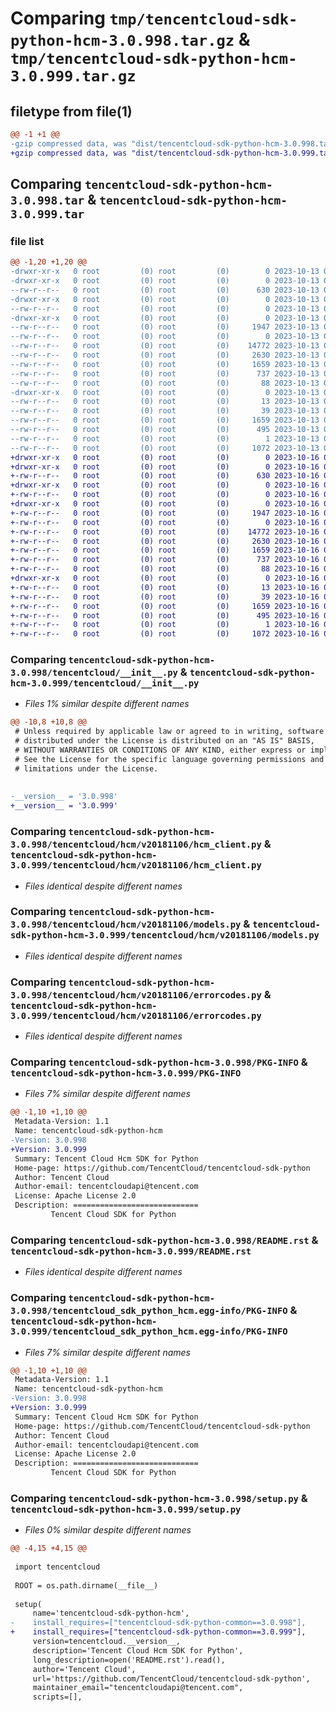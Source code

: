 # Comparing `tmp/tencentcloud-sdk-python-hcm-3.0.998.tar.gz` & `tmp/tencentcloud-sdk-python-hcm-3.0.999.tar.gz`

## filetype from file(1)

```diff
@@ -1 +1 @@
-gzip compressed data, was "dist/tencentcloud-sdk-python-hcm-3.0.998.tar", last modified: Fri Oct 13 00:29:20 2023, max compression
+gzip compressed data, was "dist/tencentcloud-sdk-python-hcm-3.0.999.tar", last modified: Mon Oct 16 00:28:37 2023, max compression
```

## Comparing `tencentcloud-sdk-python-hcm-3.0.998.tar` & `tencentcloud-sdk-python-hcm-3.0.999.tar`

### file list

```diff
@@ -1,20 +1,20 @@
-drwxr-xr-x   0 root         (0) root         (0)        0 2023-10-13 00:29:20.000000 tencentcloud-sdk-python-hcm-3.0.998/
-drwxr-xr-x   0 root         (0) root         (0)        0 2023-10-13 00:29:20.000000 tencentcloud-sdk-python-hcm-3.0.998/tencentcloud/
--rw-r--r--   0 root         (0) root         (0)      630 2023-10-13 00:29:20.000000 tencentcloud-sdk-python-hcm-3.0.998/tencentcloud/__init__.py
-drwxr-xr-x   0 root         (0) root         (0)        0 2023-10-13 00:29:20.000000 tencentcloud-sdk-python-hcm-3.0.998/tencentcloud/hcm/
--rw-r--r--   0 root         (0) root         (0)        0 2023-10-13 00:29:20.000000 tencentcloud-sdk-python-hcm-3.0.998/tencentcloud/hcm/__init__.py
-drwxr-xr-x   0 root         (0) root         (0)        0 2023-10-13 00:29:20.000000 tencentcloud-sdk-python-hcm-3.0.998/tencentcloud/hcm/v20181106/
--rw-r--r--   0 root         (0) root         (0)     1947 2023-10-13 00:29:20.000000 tencentcloud-sdk-python-hcm-3.0.998/tencentcloud/hcm/v20181106/hcm_client.py
--rw-r--r--   0 root         (0) root         (0)        0 2023-10-13 00:29:20.000000 tencentcloud-sdk-python-hcm-3.0.998/tencentcloud/hcm/v20181106/__init__.py
--rw-r--r--   0 root         (0) root         (0)    14772 2023-10-13 00:29:20.000000 tencentcloud-sdk-python-hcm-3.0.998/tencentcloud/hcm/v20181106/models.py
--rw-r--r--   0 root         (0) root         (0)     2630 2023-10-13 00:29:20.000000 tencentcloud-sdk-python-hcm-3.0.998/tencentcloud/hcm/v20181106/errorcodes.py
--rw-r--r--   0 root         (0) root         (0)     1659 2023-10-13 00:29:20.000000 tencentcloud-sdk-python-hcm-3.0.998/PKG-INFO
--rw-r--r--   0 root         (0) root         (0)      737 2023-10-13 00:29:20.000000 tencentcloud-sdk-python-hcm-3.0.998/README.rst
--rw-r--r--   0 root         (0) root         (0)       88 2023-10-13 00:29:20.000000 tencentcloud-sdk-python-hcm-3.0.998/setup.cfg
-drwxr-xr-x   0 root         (0) root         (0)        0 2023-10-13 00:29:20.000000 tencentcloud-sdk-python-hcm-3.0.998/tencentcloud_sdk_python_hcm.egg-info/
--rw-r--r--   0 root         (0) root         (0)       13 2023-10-13 00:29:20.000000 tencentcloud-sdk-python-hcm-3.0.998/tencentcloud_sdk_python_hcm.egg-info/top_level.txt
--rw-r--r--   0 root         (0) root         (0)       39 2023-10-13 00:29:20.000000 tencentcloud-sdk-python-hcm-3.0.998/tencentcloud_sdk_python_hcm.egg-info/requires.txt
--rw-r--r--   0 root         (0) root         (0)     1659 2023-10-13 00:29:20.000000 tencentcloud-sdk-python-hcm-3.0.998/tencentcloud_sdk_python_hcm.egg-info/PKG-INFO
--rw-r--r--   0 root         (0) root         (0)      495 2023-10-13 00:29:20.000000 tencentcloud-sdk-python-hcm-3.0.998/tencentcloud_sdk_python_hcm.egg-info/SOURCES.txt
--rw-r--r--   0 root         (0) root         (0)        1 2023-10-13 00:29:20.000000 tencentcloud-sdk-python-hcm-3.0.998/tencentcloud_sdk_python_hcm.egg-info/dependency_links.txt
--rw-r--r--   0 root         (0) root         (0)     1072 2023-10-13 00:29:20.000000 tencentcloud-sdk-python-hcm-3.0.998/setup.py
+drwxr-xr-x   0 root         (0) root         (0)        0 2023-10-16 00:28:37.000000 tencentcloud-sdk-python-hcm-3.0.999/
+drwxr-xr-x   0 root         (0) root         (0)        0 2023-10-16 00:28:37.000000 tencentcloud-sdk-python-hcm-3.0.999/tencentcloud/
+-rw-r--r--   0 root         (0) root         (0)      630 2023-10-16 00:28:37.000000 tencentcloud-sdk-python-hcm-3.0.999/tencentcloud/__init__.py
+drwxr-xr-x   0 root         (0) root         (0)        0 2023-10-16 00:28:37.000000 tencentcloud-sdk-python-hcm-3.0.999/tencentcloud/hcm/
+-rw-r--r--   0 root         (0) root         (0)        0 2023-10-16 00:28:37.000000 tencentcloud-sdk-python-hcm-3.0.999/tencentcloud/hcm/__init__.py
+drwxr-xr-x   0 root         (0) root         (0)        0 2023-10-16 00:28:37.000000 tencentcloud-sdk-python-hcm-3.0.999/tencentcloud/hcm/v20181106/
+-rw-r--r--   0 root         (0) root         (0)     1947 2023-10-16 00:28:37.000000 tencentcloud-sdk-python-hcm-3.0.999/tencentcloud/hcm/v20181106/hcm_client.py
+-rw-r--r--   0 root         (0) root         (0)        0 2023-10-16 00:28:37.000000 tencentcloud-sdk-python-hcm-3.0.999/tencentcloud/hcm/v20181106/__init__.py
+-rw-r--r--   0 root         (0) root         (0)    14772 2023-10-16 00:28:37.000000 tencentcloud-sdk-python-hcm-3.0.999/tencentcloud/hcm/v20181106/models.py
+-rw-r--r--   0 root         (0) root         (0)     2630 2023-10-16 00:28:37.000000 tencentcloud-sdk-python-hcm-3.0.999/tencentcloud/hcm/v20181106/errorcodes.py
+-rw-r--r--   0 root         (0) root         (0)     1659 2023-10-16 00:28:37.000000 tencentcloud-sdk-python-hcm-3.0.999/PKG-INFO
+-rw-r--r--   0 root         (0) root         (0)      737 2023-10-16 00:28:37.000000 tencentcloud-sdk-python-hcm-3.0.999/README.rst
+-rw-r--r--   0 root         (0) root         (0)       88 2023-10-16 00:28:37.000000 tencentcloud-sdk-python-hcm-3.0.999/setup.cfg
+drwxr-xr-x   0 root         (0) root         (0)        0 2023-10-16 00:28:37.000000 tencentcloud-sdk-python-hcm-3.0.999/tencentcloud_sdk_python_hcm.egg-info/
+-rw-r--r--   0 root         (0) root         (0)       13 2023-10-16 00:28:37.000000 tencentcloud-sdk-python-hcm-3.0.999/tencentcloud_sdk_python_hcm.egg-info/top_level.txt
+-rw-r--r--   0 root         (0) root         (0)       39 2023-10-16 00:28:37.000000 tencentcloud-sdk-python-hcm-3.0.999/tencentcloud_sdk_python_hcm.egg-info/requires.txt
+-rw-r--r--   0 root         (0) root         (0)     1659 2023-10-16 00:28:37.000000 tencentcloud-sdk-python-hcm-3.0.999/tencentcloud_sdk_python_hcm.egg-info/PKG-INFO
+-rw-r--r--   0 root         (0) root         (0)      495 2023-10-16 00:28:37.000000 tencentcloud-sdk-python-hcm-3.0.999/tencentcloud_sdk_python_hcm.egg-info/SOURCES.txt
+-rw-r--r--   0 root         (0) root         (0)        1 2023-10-16 00:28:37.000000 tencentcloud-sdk-python-hcm-3.0.999/tencentcloud_sdk_python_hcm.egg-info/dependency_links.txt
+-rw-r--r--   0 root         (0) root         (0)     1072 2023-10-16 00:28:37.000000 tencentcloud-sdk-python-hcm-3.0.999/setup.py
```

### Comparing `tencentcloud-sdk-python-hcm-3.0.998/tencentcloud/__init__.py` & `tencentcloud-sdk-python-hcm-3.0.999/tencentcloud/__init__.py`

 * *Files 1% similar despite different names*

```diff
@@ -10,8 +10,8 @@
 # Unless required by applicable law or agreed to in writing, software
 # distributed under the License is distributed on an "AS IS" BASIS,
 # WITHOUT WARRANTIES OR CONDITIONS OF ANY KIND, either express or implied.
 # See the License for the specific language governing permissions and
 # limitations under the License.
 
 
-__version__ = '3.0.998'
+__version__ = '3.0.999'
```

### Comparing `tencentcloud-sdk-python-hcm-3.0.998/tencentcloud/hcm/v20181106/hcm_client.py` & `tencentcloud-sdk-python-hcm-3.0.999/tencentcloud/hcm/v20181106/hcm_client.py`

 * *Files identical despite different names*

### Comparing `tencentcloud-sdk-python-hcm-3.0.998/tencentcloud/hcm/v20181106/models.py` & `tencentcloud-sdk-python-hcm-3.0.999/tencentcloud/hcm/v20181106/models.py`

 * *Files identical despite different names*

### Comparing `tencentcloud-sdk-python-hcm-3.0.998/tencentcloud/hcm/v20181106/errorcodes.py` & `tencentcloud-sdk-python-hcm-3.0.999/tencentcloud/hcm/v20181106/errorcodes.py`

 * *Files identical despite different names*

### Comparing `tencentcloud-sdk-python-hcm-3.0.998/PKG-INFO` & `tencentcloud-sdk-python-hcm-3.0.999/PKG-INFO`

 * *Files 7% similar despite different names*

```diff
@@ -1,10 +1,10 @@
 Metadata-Version: 1.1
 Name: tencentcloud-sdk-python-hcm
-Version: 3.0.998
+Version: 3.0.999
 Summary: Tencent Cloud Hcm SDK for Python
 Home-page: https://github.com/TencentCloud/tencentcloud-sdk-python
 Author: Tencent Cloud
 Author-email: tencentcloudapi@tencent.com
 License: Apache License 2.0
 Description: ============================
         Tencent Cloud SDK for Python
```

### Comparing `tencentcloud-sdk-python-hcm-3.0.998/README.rst` & `tencentcloud-sdk-python-hcm-3.0.999/README.rst`

 * *Files identical despite different names*

### Comparing `tencentcloud-sdk-python-hcm-3.0.998/tencentcloud_sdk_python_hcm.egg-info/PKG-INFO` & `tencentcloud-sdk-python-hcm-3.0.999/tencentcloud_sdk_python_hcm.egg-info/PKG-INFO`

 * *Files 7% similar despite different names*

```diff
@@ -1,10 +1,10 @@
 Metadata-Version: 1.1
 Name: tencentcloud-sdk-python-hcm
-Version: 3.0.998
+Version: 3.0.999
 Summary: Tencent Cloud Hcm SDK for Python
 Home-page: https://github.com/TencentCloud/tencentcloud-sdk-python
 Author: Tencent Cloud
 Author-email: tencentcloudapi@tencent.com
 License: Apache License 2.0
 Description: ============================
         Tencent Cloud SDK for Python
```

### Comparing `tencentcloud-sdk-python-hcm-3.0.998/setup.py` & `tencentcloud-sdk-python-hcm-3.0.999/setup.py`

 * *Files 0% similar despite different names*

```diff
@@ -4,15 +4,15 @@
 
 import tencentcloud
 
 ROOT = os.path.dirname(__file__)
 
 setup(
     name='tencentcloud-sdk-python-hcm',
-    install_requires=["tencentcloud-sdk-python-common==3.0.998"],
+    install_requires=["tencentcloud-sdk-python-common==3.0.999"],
     version=tencentcloud.__version__,
     description='Tencent Cloud Hcm SDK for Python',
     long_description=open('README.rst').read(),
     author='Tencent Cloud',
     url='https://github.com/TencentCloud/tencentcloud-sdk-python',
     maintainer_email="tencentcloudapi@tencent.com",
     scripts=[],
```

